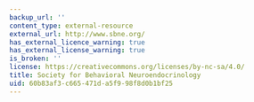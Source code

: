 ```yaml
---
backup_url: ''
content_type: external-resource
external_url: http://www.sbne.org/
has_external_licence_warning: true
has_external_license_warning: true
is_broken: ''
license: https://creativecommons.org/licenses/by-nc-sa/4.0/
title: Society for Behavioral Neuroendocrinology
uid: 60b83af3-c665-471d-a5f9-98f8d0b1bf25
---
```

